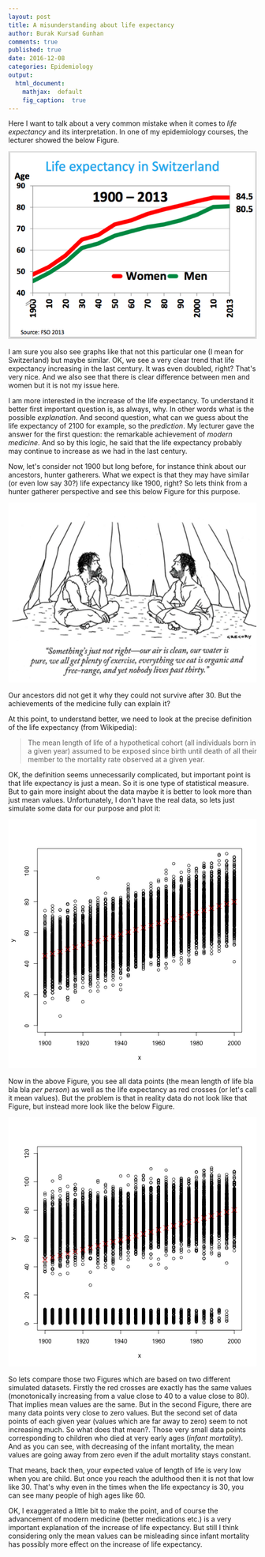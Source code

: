 ```yaml
---
layout: post
title: A misunderstanding about life expectancy
author: Burak Kursad Gunhan
comments: true
published: true
date: 2016-12-08
categories: Epidemiology
output:
  html_document:
    mathjax:  default
    fig_caption:  true
---
```


Here I want to talk about a very common mistake when it comes to *life expectancy* and its interpretation. In one of my epidemiology courses, the lecturer showed the below Figure. 

![](/figure/source/2016-12-08-life-expectancy/LifeEx.png)



I am sure you also see graphs like that not this particular one (I mean for Switzerland) but maybe similar. OK, we see a very clear trend that life expectancy increasing in the last century. It was even doubled, right? That's very nice. And we also see that there is clear difference between men and women but it is not my issue here.

I am more interested in the increase of the life expectancy. To understand it better first important question is, as always, why. In other words what is the possible *explanation*. And second question, what can we guess about the life expectancy of 2100 for example, so the *prediction*. My lecturer gave the answer for the first question: the remarkable achievement of *modern medicine*. And so by this logic, he said that the life expectancy probably may continue to increase as we had in the last century. 

Now, let's consider not 1900 but long before, for instance think about our ancestors, hunter gatherers. What we expect is that they may have similar (or even low say 30?) life expectancy like 1900, right? So lets think from a hunter gatherer perspective and see this below Figure for this purpose. 

![](/figure/source/2016-12-08-life-expectancy/Foragers.png)

Our ancestors did not get it why they could not survive after 30. But the achievements of the medicine fully can explain it? 

At this point, to understand better, we need to look at the precise definition of the life expectancy (from Wikipedia):

> The mean length of life of a hypothetical cohort (all individuals born in a given year) assumed to be exposed since birth until death of all their member to the mortality rate observed at a given year.

OK, the definition seems unnecessarily complicated, but important point is that life expectancy is just a mean. So it is one type of statistical measure. But to gain more insight about the data maybe it is better to look more than just mean values. Unfortunately, I don't have the real data, so lets just simulate some data for our purpose and plot it:


![plot of chunk plot1](/figure/source/2016-12-08-life-expectancy/plot1-1.png)

Now in the above Figure, you see all data points (the mean length of life bla bla bla *per person*) as well as the life expectancy as red crosses (or let's call it mean values). But the problem is that in reality data do not look like that Figure, but instead more look like the below Figure.


![plot of chunk plot2](/figure/source/2016-12-08-life-expectancy/plot2-1.png)


So lets compare those two Figures which are based on two different simulated datasets. Firstly the red crosses are exactly has the same values (monotonically increasing from a value close to 40 to a value close to 80). That implies mean values are the same. But in the second Figure, there are many data points very close to zero values. But the second set of data points of each given year (values which are far away to zero) seem to not increasing much. So what does that mean?. Those very small data points corresponding to children who died at very early ages (*infant mortality*). And as you can see, with decreasing of the infant mortality, the mean values are going away from zero even if the adult mortality stays constant. 

That means, back then, your expected value of length of life is very low when you are child. But once you reach the adulthood then it is not that low like 30. That's why even in the times when the life expectancy is 30, you can see many people of high ages like 60.

OK, I exaggerated a little bit to make the point, and of course the advancement of modern medicine (better medications etc.) is a very important explanation of the increase of life expectancy. But still I think considering only the mean values can be misleading since infant mortality has possibly more effect on the increase of life expectancy.




